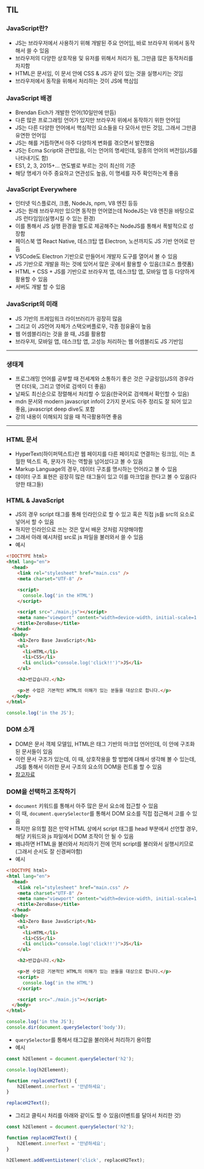 ## TIL

### JavaScript란?
- JS는 브라우저에서 사용하기 위해 개발된 주요 언어임, 바로 브라우저 위에서 동작해서 쓸 수 있음
- 브라우저의 다양한 상호작용 및 유저를 위해서 처리가 됨, 그만큼 많은 동작처리를 차지함
- HTML은 문서임, 이 문서 안에 CSS & JS가 같이 있는 것을 실행시키는 것임
- 브라우저에서 동작을 위해서 처리하는 것이 JS에 핵심임

### JavaScript 배경
- Brendan Eich가 개발한 언어(10일만에 만듬)
- 다른 많은 프로그래밍 언어가 있지만 브라우저 위에서 동작하기 위한 언어임
- JS는 다른 다양한 언어에서 핵심적인 요소들을 다 모아서 만든 것임, 그래서 그만큼 유연한 언어임
- JS는 해를 거듭하면서 아주 다양하게 변화를 겪으면서 발전했음
- JS는 Ecma Script와 관련있음, 이는 언어의 명세인데, 일종의 언어의 버전임(JS를 나타내기도 함)
- ES1, 2, 3, 2015+... 연도별로 부르는 것이 최신의 기준
- 해당 명세가 아주 중요하고 연관성도 높음, 이 명세를 자주 확인하는게 좋음

### JavaScript Everywhere
- 인터넷 익스플로러, 크롬, NodeJs, npm, V8 엔진 등등
- JS는 원래 브라우저만 있으면 동작한 언어였는데 NodeJS는 V8 엔진을 바탕으로 JS 런타임임(실행시킬 수 있는 환경)
- 이를 통해서 JS 실행 환경을 별도로 제공해주는 NodeJS를 통해서 폭발적으로 성장함
- 페이스북 앱 React Native, 데스크탑 앱 Electron, 노션까지도 JS 기반 언어로 만듬
- VSCode도 Electron 기반으로 만들어서 개발자 도구를 열어서 볼 수 있음
- JS 기반으로 개발을 하는 것에 있어서 많은 곳에서 활용할 수 있음(크로스 플랫폼)
- HTML + CSS + JS를 기반으로 브라우저 앱, 데스크탑 앱, 모바일 앱 등 다양하게 활용할 수 있음
- 서버도 개발 할 수 있음

### JavaScript의 미래
- JS 기반의 프레임워크 라이브러리가 굉장히 많음
- 그리고 이 JS언어 자체가 스택오버플로우, 각종 점유율이 높음
- 웹 어셈블리라는 것을 쓸 때, JS를 활용함
- 브라우저, 모바일 앱, 데스크탑 앱, 고성능 처리하는 웹 어셈블리도 JS 기반임

----

### 생태계
- 프로그래밍 언어를 공부할 때 전세계와 소통하기 좋은 것은 구글링임(JS의 경우라면 더더욱, 그리고 영어로 검색이 더 좋음)
- 날짜도 최신순으로 정렬해서 처리할 수 있음(한국어로 검색해서 확인할 수 있음)
- mdn 문서와 modern javascript info이 2가지 문서도 아주 정리도 잘 되어 있고 좋음, javascript deep dive도 포함
- 강의 내용이 이해되지 않을 때 적극활용하면 좋음

---

### HTML 문서
- HyperText(하이퍼텍스트)란 웹 페이지를 다른 페이지로 연결하는 링크임, 이는 초월한 텍스트 즉, 문자가 하는 역할을 넘어섰다고 볼 수 있음
- Markup Language의 경우, 데이터 구조를 명시하는 언어라고 볼 수 있음
- 데이터 구조 표현은 굉장히 많은 태그들이 있고 이를 마크업을 한다고 볼 수 있음(다양한 태그들)

### HTML & JavaScript
- JS의 경우 script 태그를 통해 인라인으로 할 수 있고 혹은 직접 js를 src의 요소로 넣어서 할 수 있음
- 하지만 인라인으로 쓰는 것은 앞서 배운 것처럼 지양해야함
- 그래서 아래 예시처럼 src로 js 파일을 불러와서 쓸 수 있음
- 예시
```html
<!DOCTYPE html>
<html lang="en">
  <head>
    <link rel="stylesheet" href="main.css" />
    <meta charset="UTF-8" />

    <script>
      console.log('in the HTML')
    </script>

    <script src="./main.js"></script>
    <meta name="viewport" content="width=device-width, initial-scale=1.0" />
    <title>ZeroBase</title>
  </head>
  <body>
    <h1>Zero Base JavaScript</h1>
    <ul>
      <li>HTML</li>
      <li>CSS</li>
      <li onclick="console.log('click!!')">JS</li>
    </ul>

    <h2>반갑습니다.</h2>

    <p>본 수업은 기본적인 HTML의 이해가 있는 분들을 대상으로 합니다.</p>
  </body>
</html>
```
```js
console.log('in the JS');
```

### DOM 소개
- DOM은 문서 객체 모델임, HTML은 태그 기반의 마크업 언어인데, 이 안에 구조화 된 문서들이 있음
- 이런 문서 구조가 있는데, 이 때, 상호작용을 할 방법에 대해서 생각해 볼 수 있는데, JS를 통해서 이러한 문서 구조의 요소의 DOM을 컨트롤 할 수 있음
- [참고자료](https://developer.mozilla.org/ko/docs/Web/API/Document_Object_Model/Introduction)

### DOM을 선택하고 조작하기
- `document` 키워드를 통해서 아주 많은 문서 요소에 접근할 수 있음
- 이 때, `document.querySelector`를 통해서 DOM 요소를 직접 접근해서 고를 수 있음
- 하지만 유의할 점은 만약 HTML 상에서 script 태그를 head 부분에서 선언할 경우, 해당 키워드와 js 파일에서 DOM 조작이 안 될 수 있음
- 왜냐하면 HTML을 불러와서 처리하기 전에 먼저 script를 불러와서 실행시키므로(그래서 순서도 잘 신경써야함)
- 예시
```html
<!DOCTYPE html>
<html lang="en">
  <head>
    <link rel="stylesheet" href="main.css" />
    <meta charset="UTF-8" />
    <meta name="viewport" content="width=device-width, initial-scale=1.0" />
    <title>ZeroBase</title>
  </head>
  <body>
    <h1>Zero Base JavaScript</h1>
    <ul>
      <li>HTML</li>
      <li>CSS</li>
      <li onclick="console.log('click!!')">JS</li>
    </ul>

    <h2>반갑습니다.</h2>

    <p>본 수업은 기본적인 HTML의 이해가 있는 분들을 대상으로 합니다.</p>
    <script>
      console.log('in the HTML')
    </script>

    <script src="./main.js"></script>
  </body>
</html>
```
```js
console.log('in the JS');
console.dir(document.querySelector('body'));
```
- `querySelector`를 통해서 태그값을 불러와서 처리하기 용이함
- 예시
```js
const h2Element = document.querySelector('h2');

console.log(h2Element);

function replaceH2Text() {
    h2Element.innerText = '안녕하세요';
}

replaceH2Text();
```
- 그리고 클릭시 처리를 아래와 같이도 할 수 있음(이벤트를 달아서 처리한 것)
```js
const h2Element = document.querySelector('h2');

function replaceH2Text() {
    h2Element.innerText = '안녕하세요';
}

h2Element.addEventListener('click', replaceH2Text);
```
